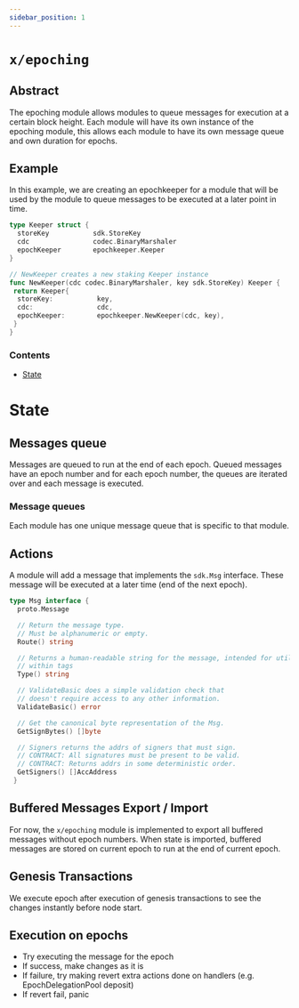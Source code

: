 ```yaml
---
sidebar_position: 1
---
```


# `x/epoching`

## Abstract

The epoching module allows modules to queue messages for execution at a certain block height. Each module will have its own instance of the epoching module, this allows each module to have its own message queue and own duration for epochs.

## Example

In this example, we are creating an epochkeeper for a module that will be used by the module to queue messages to be executed at a later point in time.

```go
type Keeper struct {
  storeKey           sdk.StoreKey
  cdc                codec.BinaryMarshaler
  epochKeeper        epochkeeper.Keeper
}

// NewKeeper creates a new staking Keeper instance
func NewKeeper(cdc codec.BinaryMarshaler, key sdk.StoreKey) Keeper {
 return Keeper{
  storeKey:           key,
  cdc:                cdc,
  epochKeeper:        epochkeeper.NewKeeper(cdc, key),
 }
}
```

### Contents

* [State](#state)

# State

## Messages queue

Messages are queued to run at the end of each epoch. Queued messages have an epoch number and for each epoch number, the queues are iterated over and each message is executed.

### Message queues

Each module has one unique message queue that is specific to that module.

## Actions

A module will add a message that implements the `sdk.Msg` interface. These message will be executed at a later time (end of the next epoch).

```go
type Msg interface {
  proto.Message

  // Return the message type.
  // Must be alphanumeric or empty.
  Route() string

  // Returns a human-readable string for the message, intended for utilization
  // within tags
  Type() string

  // ValidateBasic does a simple validation check that
  // doesn't require access to any other information.
  ValidateBasic() error

  // Get the canonical byte representation of the Msg.
  GetSignBytes() []byte

  // Signers returns the addrs of signers that must sign.
  // CONTRACT: All signatures must be present to be valid.
  // CONTRACT: Returns addrs in some deterministic order.
  GetSigners() []AccAddress
 }
```

## Buffered Messages Export / Import

For now, the `x/epoching` module is implemented to export all buffered messages without epoch numbers. When state is imported, buffered messages are stored on current epoch to run at the end of current epoch.

## Genesis Transactions

We execute epoch after execution of genesis transactions to see the changes instantly before node start.

## Execution on epochs

* Try executing the message for the epoch
* If success, make changes as it is
* If failure, try making revert extra actions done on handlers (e.g. EpochDelegationPool deposit)
* If revert fail, panic
